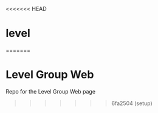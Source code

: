 <<<<<<< HEAD
# level
=======
# Level Group Web

Repo for the Level Group Web page
>>>>>>> 6fa2504 (setup)
